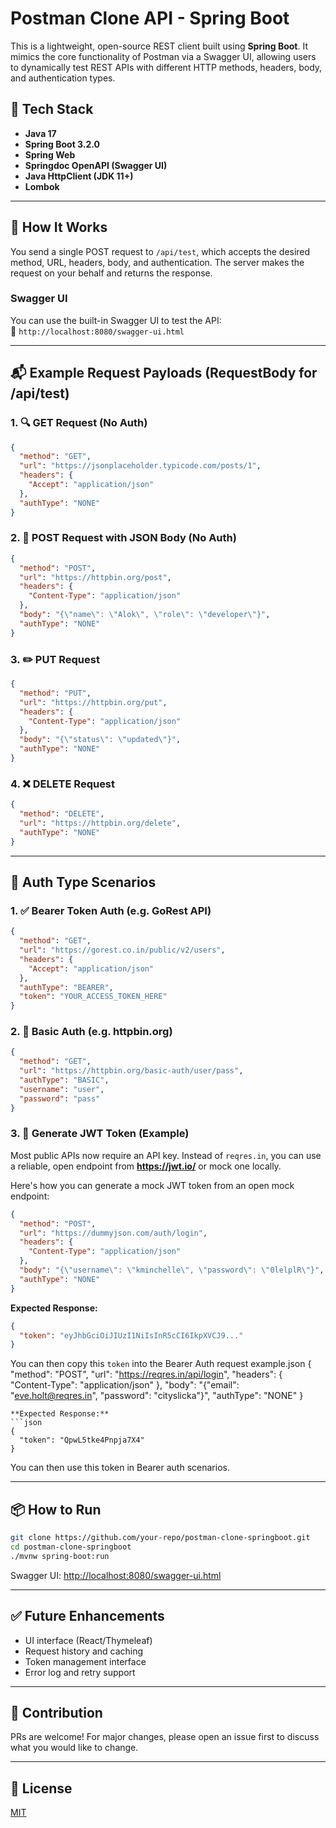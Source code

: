 # Postman Clone API - Spring Boot

This is a lightweight, open-source REST client built using **Spring Boot**. It mimics the core functionality of Postman via a Swagger UI, allowing users to dynamically test REST APIs with different HTTP methods, headers, body, and authentication types.

## 🚀 Tech Stack
- **Java 17**
- **Spring Boot 3.2.0**
- **Spring Web**
- **Springdoc OpenAPI (Swagger UI)**
- **Java HttpClient (JDK 11+)**
- **Lombok**

---

## 🔧 How It Works
You send a single POST request to `/api/test`, which accepts the desired method, URL, headers, body, and authentication. The server makes the request on your behalf and returns the response.

### Swagger UI
You can use the built-in Swagger UI to test the API:  
📍 `http://localhost:8080/swagger-ui.html`

---

## 📬 Example Request Payloads (RequestBody for /api/test)

### 1. 🔍 GET Request (No Auth)
```json
{
  "method": "GET",
  "url": "https://jsonplaceholder.typicode.com/posts/1",
  "headers": {
    "Accept": "application/json"
  },
  "authType": "NONE"
}
```

### 2. 📝 POST Request with JSON Body (No Auth)
```json
{
  "method": "POST",
  "url": "https://httpbin.org/post",
  "headers": {
    "Content-Type": "application/json"
  },
  "body": "{\"name\": \"Alok\", \"role\": \"developer\"}",
  "authType": "NONE"
}
```

### 3. ✏️ PUT Request
```json
{
  "method": "PUT",
  "url": "https://httpbin.org/put",
  "headers": {
    "Content-Type": "application/json"
  },
  "body": "{\"status\": \"updated\"}",
  "authType": "NONE"
}
```

### 4. ❌ DELETE Request
```json
{
  "method": "DELETE",
  "url": "https://httpbin.org/delete",
  "authType": "NONE"
}
```

---

## 🔐 Auth Type Scenarios

### 1. ✅ Bearer Token Auth (e.g. GoRest API)
```json
{
  "method": "GET",
  "url": "https://gorest.co.in/public/v2/users",
  "headers": {
    "Accept": "application/json"
  },
  "authType": "BEARER",
  "token": "YOUR_ACCESS_TOKEN_HERE"
}
```

### 2. 🔑 Basic Auth (e.g. httpbin.org)
```json
{
  "method": "GET",
  "url": "https://httpbin.org/basic-auth/user/pass",
  "authType": "BASIC",
  "username": "user",
  "password": "pass"
}
```

### 3. 🔐 Generate JWT Token (Example)
Most public APIs now require an API key. Instead of `reqres.in`, you can use a reliable, open endpoint from **https://jwt.io/** or mock one locally.

Here's how you can generate a mock JWT token from an open mock endpoint:

```json
{
  "method": "POST",
  "url": "https://dummyjson.com/auth/login",
  "headers": {
    "Content-Type": "application/json"
  },
  "body": "{\"username\": \"kminchelle\", \"password\": \"0lelplR\"}",
  "authType": "NONE"
}
```
**Expected Response:**
```json
{
  "token": "eyJhbGciOiJIUzI1NiIsInR5cCI6IkpXVCJ9..."
}
```
You can then copy this `token` into the Bearer Auth request example.json
{
"method": "POST",
"url": "https://reqres.in/api/login",
"headers": {
"Content-Type": "application/json"
},
"body": "{\"email\": \"eve.holt@reqres.in\", \"password\": \"cityslicka\"}",
"authType": "NONE"
}
```
**Expected Response:**
```json
{
  "token": "QpwL5tke4Pnpja7X4"
}
```
You can then use this token in Bearer auth scenarios.

---

## 📦 How to Run
```bash
git clone https://github.com/your-repo/postman-clone-springboot.git
cd postman-clone-springboot
./mvnw spring-boot:run
```

Swagger UI: [http://localhost:8080/swagger-ui.html](http://localhost:8080/swagger-ui.html)

---

## ✅ Future Enhancements
- UI interface (React/Thymeleaf)
- Request history and caching
- Token management interface
- Error log and retry support

---

## 🤝 Contribution
PRs are welcome! For major changes, please open an issue first to discuss what you would like to change.

---

## 📄 License
[MIT](LICENSE)
